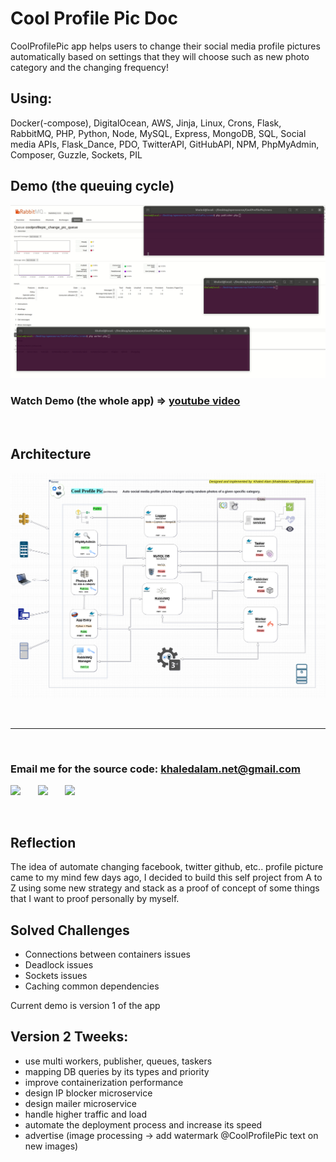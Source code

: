 # Cool Profile Pic Doc
CoolProfilePic app helps users to change their social media profile pictures automatically based on settings that they will choose such as new photo category and the changing frequency!

## Using:<br>
Docker(-compose), DigitalOcean, AWS, Jinja, Linux, Crons, Flask, RabbitMQ, PHP, Python, Node, MySQL, Express, MongoDB, SQL, Social media APIs, Flask_Dance, PDO, TwitterAPI, GitHubAPI, NPM, PhpMyAdmin, Composer, Guzzle, Sockets, PIL


## Demo (the queuing cycle)
<img src="queuing.gif" >

### Watch Demo (the whole app) => <a href="https://youtu.be/2foGVjIFKS4">youtube video</a>
<br>

## Architecture
<img src="architecture.png">



<br><hr><br>
### Email me for the source code: <a href="mailto:khaledalam.net@gmail.com">khaledalam.net@gmail.com</a>

<a href="https://linkedin.com/in/khaledalam"><img src="https://www.iconfinder.com/data/icons/social-messaging-ui-color-shapes-2-free/128/social-linkedin-circle-512.png" width="50"></a> &nbsp; &nbsp; &nbsp; <a href="https://github.com/khaledalam"><img src="https://image.flaticon.com/icons/png/512/25/25231.png" width="50"></a> &nbsp; &nbsp; &nbsp; <a href="http://khaledalam.net/"><img src="https://i.pinimg.com/originals/00/50/71/005071cbf1fdd17673607ecd7b7e88f6.png" width="50"></a>

<br>

## Reflection
The idea of automate changing facebook, twitter github, etc.. profile picture came to my mind few days ago, I decided to build this self project from A to Z using some new strategy and stack as a proof of concept of some things that I want to proof personally by myself.

## Solved Challenges
- Connections between containers issues
- Deadlock issues
- Sockets issues
- Caching common dependencies

Current demo is version 1 of the app


## Version 2 Tweeks:
- use multi workers, publisher, queues, taskers
- mapping DB queries by its types and priority
- improve containerization performance
- design IP blocker microservice
- design mailer microservice 
- handle higher traffic and load
- automate the deployment process and increase its speed
- advertise (image processing -> add watermark @CoolProfilePic text on new images) 




